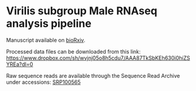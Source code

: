 # Virilis subgroup Male RNAseq analysis pipeline

Manuscript available on [bioRxiv](http://biorxiv.org/content/early/2017/02/24/111377).

Processed data files can be downloaded from this link: 
https://www.dropbox.com/sh/wvjnj05o8h5cdu7/AAA87TkSbKEh630i0hiZSYREa?dl=0

Raw sequence reads are available through the Sequence Read Archive under accessions: [SRP100565](https://www.ncbi.nlm.nih.gov/sra?term=SRP100565&cmd=DetailsSearch) 


